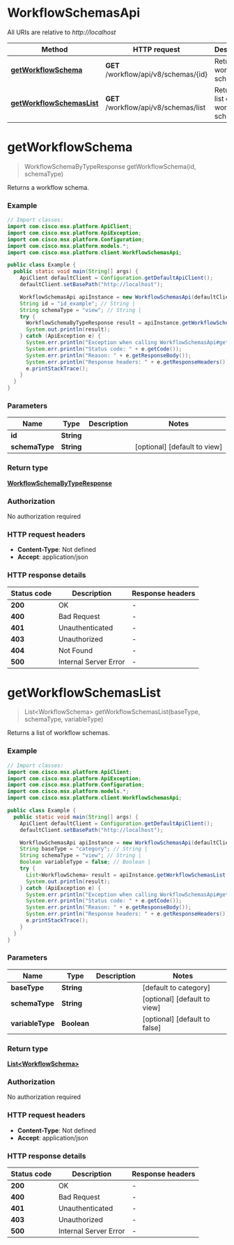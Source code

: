 # WorkflowSchemasApi

All URIs are relative to *http://localhost*

Method | HTTP request | Description
------------- | ------------- | -------------
[**getWorkflowSchema**](WorkflowSchemasApi.md#getWorkflowSchema) | **GET** /workflow/api/v8/schemas/{id} | Returns a workflow schema.
[**getWorkflowSchemasList**](WorkflowSchemasApi.md#getWorkflowSchemasList) | **GET** /workflow/api/v8/schemas/list | Returns a list of workflow schemas.


<a name="getWorkflowSchema"></a>
# **getWorkflowSchema**
> WorkflowSchemaByTypeResponse getWorkflowSchema(id, schemaType)

Returns a workflow schema.

### Example
```java
// Import classes:
import com.cisco.msx.platform.ApiClient;
import com.cisco.msx.platform.ApiException;
import com.cisco.msx.platform.Configuration;
import com.cisco.msx.platform.models.*;
import com.cisco.msx.platform.client.WorkflowSchemasApi;

public class Example {
  public static void main(String[] args) {
    ApiClient defaultClient = Configuration.getDefaultApiClient();
    defaultClient.setBasePath("http://localhost");

    WorkflowSchemasApi apiInstance = new WorkflowSchemasApi(defaultClient);
    String id = "id_example"; // String | 
    String schemaType = "view"; // String | 
    try {
      WorkflowSchemaByTypeResponse result = apiInstance.getWorkflowSchema(id, schemaType);
      System.out.println(result);
    } catch (ApiException e) {
      System.err.println("Exception when calling WorkflowSchemasApi#getWorkflowSchema");
      System.err.println("Status code: " + e.getCode());
      System.err.println("Reason: " + e.getResponseBody());
      System.err.println("Response headers: " + e.getResponseHeaders());
      e.printStackTrace();
    }
  }
}
```

### Parameters

Name | Type | Description  | Notes
------------- | ------------- | ------------- | -------------
 **id** | **String**|  |
 **schemaType** | **String**|  | [optional] [default to view]

### Return type

[**WorkflowSchemaByTypeResponse**](WorkflowSchemaByTypeResponse.md)

### Authorization

No authorization required

### HTTP request headers

 - **Content-Type**: Not defined
 - **Accept**: application/json

### HTTP response details
| Status code | Description | Response headers |
|-------------|-------------|------------------|
**200** | OK |  -  |
**400** | Bad Request |  -  |
**401** | Unauthenticated |  -  |
**403** | Unauthorized |  -  |
**404** | Not Found |  -  |
**500** | Internal Server Error |  -  |

<a name="getWorkflowSchemasList"></a>
# **getWorkflowSchemasList**
> List&lt;WorkflowSchema&gt; getWorkflowSchemasList(baseType, schemaType, variableType)

Returns a list of workflow schemas.

### Example
```java
// Import classes:
import com.cisco.msx.platform.ApiClient;
import com.cisco.msx.platform.ApiException;
import com.cisco.msx.platform.Configuration;
import com.cisco.msx.platform.models.*;
import com.cisco.msx.platform.client.WorkflowSchemasApi;

public class Example {
  public static void main(String[] args) {
    ApiClient defaultClient = Configuration.getDefaultApiClient();
    defaultClient.setBasePath("http://localhost");

    WorkflowSchemasApi apiInstance = new WorkflowSchemasApi(defaultClient);
    String baseType = "category"; // String | 
    String schemaType = "view"; // String | 
    Boolean variableType = false; // Boolean | 
    try {
      List<WorkflowSchema> result = apiInstance.getWorkflowSchemasList(baseType, schemaType, variableType);
      System.out.println(result);
    } catch (ApiException e) {
      System.err.println("Exception when calling WorkflowSchemasApi#getWorkflowSchemasList");
      System.err.println("Status code: " + e.getCode());
      System.err.println("Reason: " + e.getResponseBody());
      System.err.println("Response headers: " + e.getResponseHeaders());
      e.printStackTrace();
    }
  }
}
```

### Parameters

Name | Type | Description  | Notes
------------- | ------------- | ------------- | -------------
 **baseType** | **String**|  | [default to category]
 **schemaType** | **String**|  | [optional] [default to view]
 **variableType** | **Boolean**|  | [optional] [default to false]

### Return type

[**List&lt;WorkflowSchema&gt;**](WorkflowSchema.md)

### Authorization

No authorization required

### HTTP request headers

 - **Content-Type**: Not defined
 - **Accept**: application/json

### HTTP response details
| Status code | Description | Response headers |
|-------------|-------------|------------------|
**200** | OK |  -  |
**400** | Bad Request |  -  |
**401** | Unauthenticated |  -  |
**403** | Unauthorized |  -  |
**500** | Internal Server Error |  -  |

